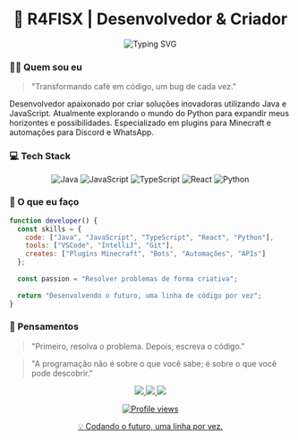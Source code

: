 <h1 align="center">👋 R4FISX | Desenvolvedor & Criador</h1>

<div align="center">
  <img src="https://readme-typing-svg.herokuapp.com?font=Fira+Code&pause=1000&color=6A5ACD&center=true&vCenter=true&width=435&lines=Desenvolvedor+Java+%26+JavaScript;Explorando+o+universo+Python;Criador+de+plugins+e+automações" alt="Typing SVG" />
</div>


### 🧙‍♂️ Quem sou eu

> "Transformando café em código, um bug de cada vez."

Desenvolvedor apaixonado por criar soluções inovadoras utilizando Java e JavaScript. Atualmente explorando o mundo do Python para expandir meus horizontes e possibilidades. Especializado em plugins para Minecraft e automações para Discord e WhatsApp.

### 💻 Tech Stack

<div align="center">
  <img src="https://img.shields.io/badge/Java-ED8B00?style=for-the-badge&logo=openjdk&logoColor=white" alt="Java" />
  <img src="https://img.shields.io/badge/JavaScript-F7DF1E?style=for-the-badge&logo=javascript&logoColor=black" alt="JavaScript" />
  <img src="https://img.shields.io/badge/TypeScript-3178C6?style=for-the-badge&logo=typescript&logoColor=white" alt="TypeScript" />
  <img src= "https://img.shields.io/badge/React-3178C6?style=for-the-badge&logo=React&logoColor=white" alt="React" />
  <img src="https://img.shields.io/badge/Python-3776AB?style=for-the-badge&logo=python&logoColor=white" alt="Python" />
</div>

### 🚀 O que eu faço

```javascript
function developer() {
  const skills = {
    code: ["Java", "JavaScript", "TypeScript", "React", "Python"],
    tools: ["VSCode", "IntelliJ", "Git"],
    creates: ["Plugins Minecraft", "Bots", "Automações", "APIs"]
  };
  
  const passion = "Resolver problemas de forma criativa";
  
  return "Desenvolvendo o futuro, uma linha de código por vez";
}
```

### 🌟 Pensamentos

> "Primeiro, resolva o problema. Depois, escreva o código."

> "A programação não é sobre o que você sabe; é sobre o que você pode descobrir."



<div align="center">
  <a href="mailto:rafaelrodrgues002@gmail.com">
    <img src="https://img.shields.io/badge/Email-0078D4?style=for-the-badge&logo=microsoft-outlook&logoColor=white" />
  </a>
  <a href="https://www.linkedin.com/in/rafael-rodrigues-rosendo-9b1756321">
    <img src="https://img.shields.io/badge/LinkedIn-0A66C2?style=for-the-badge&logo=linkedin&logoColor=white" />
  </a>
  <a href="https://www.youtube.com/channel/UCS5fBBXn3zs80aPIHM2_TQg">
    <img src="https://img.shields.io/badge/youtube-0A66C2?style=for-the-badge&logo=youtube&logoColor=white" />
</div>

<p align="center">
  <img src="https://komarev.com/ghpvc/?username=r4fisx&color=blueviolet&style=flat-square" alt="Profile views" />
</p>

<p align="center">💡 Codando o futuro, uma linha por vez.</p>
